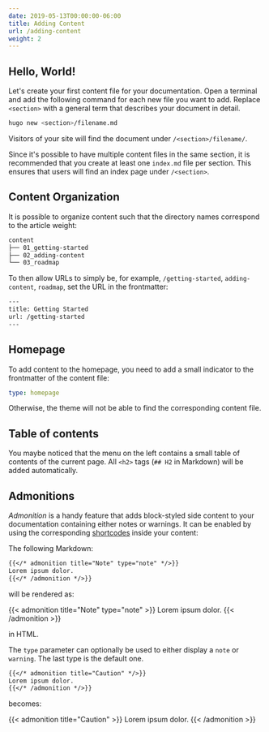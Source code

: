 ```yaml
---
date: 2019-05-13T00:00:00-06:00
title: Adding Content
url: /adding-content
weight: 2
---
```


## Hello, World!

Let's create your first content file for your documentation. Open a terminal and add the following command for each new file you want to add. Replace `<section>` with a general term that describes your document in detail.

```bash
hugo new <section>/filename.md
```

Visitors of your site will find the document under `/<section>/filename/`.

Since it's possible to have multiple content files in the same section, it is recommended that you create at least one `index.md` file per section. This ensures that users will find an index page under `/<section>`.

## Content Organization

It is possible to organize content such that the directory names correspond to the article weight:

```bash
content
├── 01_getting-started
├── 02_adding-content
└── 03_roadmap
```

To then allow URLs to simply be, for example, `/getting-started`, `adding-content`, `roadmap`, set the URL in the frontmatter:

```bash
---
title: Getting Started
url: /getting-started
---
```

## Homepage

To add content to the homepage, you need to add a small indicator to the frontmatter of the content file:

```yaml
type: homepage
```

Otherwise, the theme will not be able to find the corresponding content file.

## Table of contents

You maybe noticed that the menu on the left contains a small table of contents of the current page. All `<h2>` tags (`## H2` in Markdown) will be added automatically.

## Admonitions

*Admonition* is a handy feature that adds block-styled side content to your documentation containing either notes or warnings. It can be enabled by using the corresponding [shortcodes](http://gohugo.io/extras/shortcodes/) inside your content:

The following Markdown:

```md
{{</* admonition title="Note" type="note" */>}}
Lorem ipsum dolor.
{{</* /admonition */>}}
```

will be rendered as:

{{< admonition title="Note" type="note" >}}
Lorem ipsum dolor.
{{< /admonition >}}

in HTML.

The `type` parameter can optionally be used to either display a `note` or `warning`. The last type is the default one.

```md
{{</* admonition title="Caution" */>}}
Lorem ipsum dolor.
{{</* /admonition */>}}
```

becomes:

{{< admonition title="Caution" >}}
Lorem ipsum dolor.
{{< /admonition >}}
